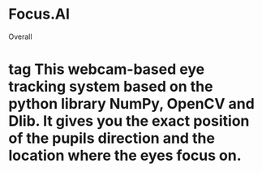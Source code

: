 # Focus.AI 
Overall <h1> tag
This webcam-based eye tracking system based on the python library NumPy, OpenCV and Dlib. It gives you the exact position of the pupils direction and the location where the eyes focus on.
